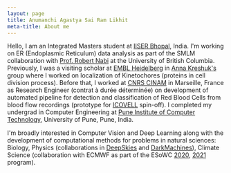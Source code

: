 ```yaml
---
layout: page
title: Anumanchi Agastya Sai Ram Likhit
meta-title: About me
---
```


<div id="aboutme-section">

<p class="about-text">
<!--<span class="fa fa-briefcase about-icon"></span> -->
 Hello, I am an Integrated Masters student at <a target="_blank" href="https://www.iiserb.ac.in/">IISER Bhopal</a>, India. I'm working on ER (Endoplasmic Reticulum) data analysis as part of the SMLM collaboration with <a target="_blank" href="https://cps.med.ubc.ca/faculty1/nabi/">Prof. Robert Nabi</a> at the University of British Columbia. Previously, I was a visiting scholar at <a target="_blank" href="https://www.embl.de/">EMBL Heidelberg</a> in <a target="_blank" href="https://www.embl.de/research/units/cbb/kreshuk/members/index.php?s_personId=CP-60028565">Anna Kreshuk's</a> group where I worked on localization of Kinetochores (proteins in cell division process).
 Before that, I worked at <a target="_blank" href="http://www.cinam.univ-mrs.fr/cinam/en/">CNRS CINAM</a> in Marseille, France as Research Engineer (contrat à durée déterminée) on development of automated pipeline for detection and classification of Red Blood Cells from blood flow recordings (prototype for <a target="_blank" href="https://www.cinam.univ-mrs.fr/cinam/en/valorisation/startup/">ICOVELL</a> spin-off). I completed my undergrad in Computer Engineering at <a target="_blank" href="https://pict.edu/">Pune Institute of Computer Technology</a>, University of Pune, Pune, India.
 </p>

<p class="about-text">
<!-- <span class="fa fa-code about-icon"></span> -->
I'm broadly interested in Computer Vision and Deep Learning along with the development of computational methods for problems in natural sciences: Biology, Physics (collaborations in <a target="_blank" href="https://deepskieslab.com/">DeepSkies</a> and <a target="_blank" href="https://www.darkmachines.org/">DarkMachines</a>), Climate Science (collaboration with ECMWF as part of the ESoWC <a target="_blank" href="https://github.com/esowc/challenges_2020">2020</a>, <a target="_blank" href="https://github.com/esowc/challenges_2021">2021</a> program).
</p>

<!-- <p class="about-text">
<!-- <span class="fa fa-heart about-icon"></span> -->
<!-- I am an avid open source enthusiast, contributor, and passionate about AI as a whole. I love listening to music, cooking and spreading my knowledge to the community. 
Eager in meeting new people, to connect, discuss, network and grow, mostly at academic conferences, dev-fests, and meet-ups.
</p>

<p class="about-text">
<!-- <span class="fa fa-envelope about-icon"></span> -->
<!-- Let’s connect if you want to collab and create something awesome in the world of open source tech. Follow the social media links given below or drop a mail <a target="_blank" href="mailto:dmadaan[at]kaist.ac.kr">here</a>.
</p>-->

<br>
